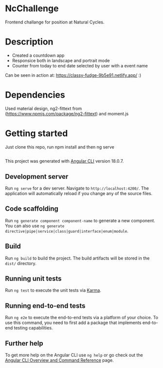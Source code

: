 # NcChallenge
Frontend challange for position at Natural Cycles. 

# Description
- Created a countdown app
- Responsice both in landscape and portrait mode
- Counter from today to end date selected by user with a event name

Can be seen in action at: https://classy-fudge-9b5e91.netlify.app/ :)

# Dependencies 
 Used material design, ng2-fittext from (https://www.npmjs.com/package/ng2-fittext) and moment.js
 
# Getting started
Just clone this repo, run npm install and then ng serve

##

This project was generated with [Angular CLI](https://github.com/angular/angular-cli) version 18.0.7.

## Development server

Run `ng serve` for a dev server. Navigate to `http://localhost:4200/`. The application will automatically reload if you change any of the source files.

## Code scaffolding

Run `ng generate component component-name` to generate a new component. You can also use `ng generate directive|pipe|service|class|guard|interface|enum|module`.

## Build

Run `ng build` to build the project. The build artifacts will be stored in the `dist/` directory.

## Running unit tests

Run `ng test` to execute the unit tests via [Karma](https://karma-runner.github.io).

## Running end-to-end tests

Run `ng e2e` to execute the end-to-end tests via a platform of your choice. To use this command, you need to first add a package that implements end-to-end testing capabilities.

## Further help

To get more help on the Angular CLI use `ng help` or go check out the [Angular CLI Overview and Command Reference](https://angular.dev/tools/cli) page.
